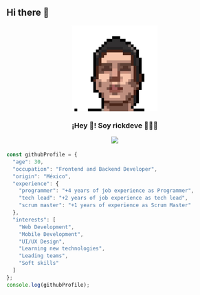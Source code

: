 ## Hi there 👋
<p align="center" width="300">
   <img align="center" width="200" src="https://github.com/rickdeve/rickdeve/blob/main/dev.png" />
   <h3 align="center">¡Hey 👋! Soy rickdeve 👨🏻‍💻</h3>
</p>


<p align="center">
  <!-- Typing SVG by DenverCoder1 - https://github.com/DenverCoder1/readme-typing-svg -->
  <a href="https://github.com/DenverCoder1/readme-typing-svg">
    <img src="https://readme-typing-svg.demolab.com/?lines=Full-stack%20web%20and%20app%20developer;Experienced%20UI%2FUX%20Designer;4%2B%20years%20of%20coding%20experience;Always%20learning%20new%20things&font=Fira%20Code&center=true&width=440&height=45&color=f75c7e&vCenter=true&pause=1000&size=22" /></a>
</p>

```javascript
const githubProfile = {
  "age": 30,
  "occupation": "Frontend and Backend Developer",
  "origin": "México",
  "experience": {
    "programmer": "+4 years of job experience as Programmer",
    "tech lead": "+2 years of job experience as tech lead",
    "scrum master": "+1 years of experience as Scrum Master"
  },
  "interests": [
    "Web Development",
    "Mobile Development",
    "UI/UX Design",
    "Learning new technologies",
    "Leading teams",
    "Soft skills"
  ]
};
console.log(githubProfile);
```


